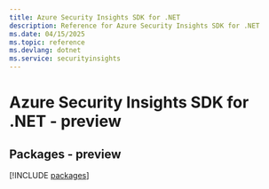 ```yaml
---
title: Azure Security Insights SDK for .NET
description: Reference for Azure Security Insights SDK for .NET
ms.date: 04/15/2025
ms.topic: reference
ms.devlang: dotnet
ms.service: securityinsights
---
```

# Azure Security Insights SDK for .NET - preview
## Packages - preview
[!INCLUDE [packages](security-insights-index.md)]
